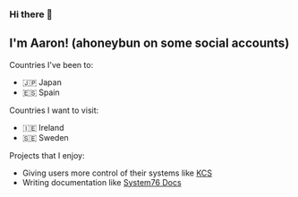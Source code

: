 ### Hi there 👋

## I'm Aaron! (ahoneybun on some social accounts)

Countries I've been to:
- 🇯🇵 Japan
- 🇪🇸 Spain

Countries I want to visit:
- 🇮🇪 Ireland
- 🇸🇪 Sweden

Projects that I enjoy:
- Giving users more control of their systems like [KCS](https://github.com/ahoneybun/keyboard-color-switcher)
- Writing documentation like [System76 Docs](https://github.com/system76/docs/)
